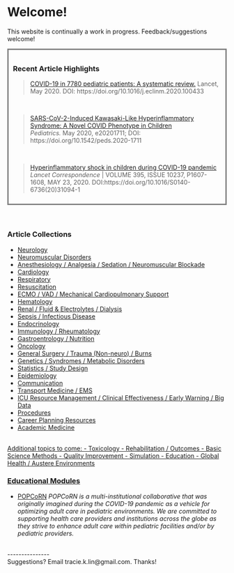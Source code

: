 # Welcome!
This website is continually a work in progress. Feedback/suggestions welcome!


<html>
<head>
<style>
div {
  width: auto;
  padding: 10px;
  border: 3px;
  border-style: solid;
  border-color: gray;
  margin: 0;
  font-color: black;
}
</style>
</head>
<body>

<div>
  
  <h3>Recent Article Highlights</h3>
<blockquote><a href="https://www.thelancet.com/journals/eclinm/article/PIIS2589-5370(20)30177-2/fulltext">COVID-19 in 7780 pediatric patients: A systematic review.</a> Lancet, May 2020. DOI: https://doi.org/10.1016/j.eclinm.2020.100433 </blockquote><br>  

<blockquote><a href="https://pediatrics.aappublications.org/content/early/2020/05/19/peds.2020-1711?cct=2287">SARS-CoV-2-Induced Kawasaki-Like Hyperinflammatory Syndrome: A Novel COVID Phenotype in Children</a>
<br><i>Pediatrics.</i> May 2020, e20201711; DOI: https://doi.org/10.1542/peds.2020-1711
  </blockquote>
  <br>

<blockquote><a href = "https://www.thelancet.com/journals/lancet/article/PIIS0140-6736(20)31094-1/fulltext">Hyperinflammatory shock in children during COVID-19 pandemic </a>
  <br><i> Lancet Correspondence</i> | VOLUME 395, ISSUE 10237, P1607-1608, MAY 23, 2020. DOI:https://doi.org/10.1016/S0140-6736(20)31094-1
  </blockquote>
  </div>

</body>
</html>
<br>
<br>
    

### <strong>Article Collections</strong>

- <a href = "https://tracielin.github.io/PICU_Resources/neuro"> Neurology </a>
- <a href = "https://tracielin.github.io/PICU_Resources/neuromusc"> Neuromuscular Disorders </a>
- <a href = "https://tracielin.github.io/PICU_Resources/anesthesiology"> Anesthesiology / Analgesia / Sedation / Neuromuscular Blockade </a>
- <a href = "https://tracielin.github.io/PICU_Resources/cardio"> Cardiology </a>
- <a href = "https://tracielin.github.io/PICU_Resources/resp"> Respiratory </a>
- <a href = "https://tracielin.github.io/PICU_Resources/resus"> Resuscitation </a>
- <a href = "https://tracielin.github.io/PICU_Resources/ecmo"> ECMO / VAD / Mechanical Cardiopulmonary Support </a>
- <a href = "https://tracielin.github.io/PICU_Resources/heme"> Hematology </a>
- <a href = "https://tracielin.github.io/PICU_Resources/renal"> Renal / Fluid & Electrolytes / Dialysis </a>
- <a href = "https://tracielin.github.io/PICU_Resources/sepsisID"> Sepsis / Infectious Disease </a>
- <a href = "https://tracielin.github.io/PICU_Resources/endo"> Endocrinology </a>
- <a href = "https://tracielin.github.io/PICU_Resources/immuno_rheum"> Immunology / Rheumatology </a>
- <a href = "https://tracielin.github.io/PICU_Resources/GI"> Gastroentrology / Nutrition </a>
- <a href = "https://tracielin.github.io/PICU_Resources/onc"> Oncology </a>
- <a href = "https://tracielin.github.io/PICU_Resources/sx"> General Surgery / Trauma (Non-neuro) / Burns </a>
- <a href = "https://tracielin.github.io/PICU_Resources/genetics_metab"> Genetics / Syndromes / Metabolic Disorders </a>
- <a href = "https://tracielin.github.io/PICU_Resources/stats"> Statistics / Study Design</a>
- <a href = "https://tracielin.github.io/PICU_Resources/epidemiology"> Epidemiology </a> 
- <a href = "https://tracielin.github.io/PICU_Resources/communication"> Communication </a> 
- <a href = "https://tracielin.github.io/PICU_Resources/transportems"> Transport Medicine / EMS </a> 
- <a href = "https://tracielin.github.io/PICU_Resources/data"> ICU Resource Management / Clinical Effectiveness / Early Warning / Big Data </a>
- <a href = "https://tracielin.github.io/PICU_Resources/procedures"> Procedures </a>
- <a href = "https://tracielin.github.io/PICU_Resources/career"> Career Planning Resources </a>
- <a href="/PICU_Resources/academic"> Academic Medicine

<br>
Additional topics to come:
- Toxicology
- Rehabilitation / Outcomes
- Basic Science Methods
- Quality Improvement
- Simulation 
- Education
- Global Health / Austere Environments

### <strong>Educational Modules</strong>
- <a href = "https://www.popcornetwork.org/">POPCoRN</a>
<tab><i>POPCoRN is a multi-institutional collaborative that was originally imagined during the COVID-19 pandemic as a vehicle for optimizing adult care in pediatric environments. We are committed to supporting health care providers and institutions across the globe as they strive to enhance adult care within pediatric facilities and/or by pediatric providers. </i>

<br>
---------------
<br>Suggestions? Email tracie.k.lin@gmail.com. Thanks!
